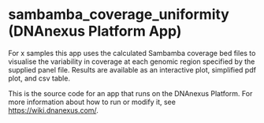 <!-- dx-header -->
# sambamba_coverage_uniformity (DNAnexus Platform App)

For x samples this app uses the calculated Sambamba coverage bed files to visualise the variability in coverage at each genomic region specified by the supplied panel file.  Results are available as an interactive plot, simplified pdf plot, and csv table.

This is the source code for an app that runs on the DNAnexus Platform.
For more information about how to run or modify it, see
https://wiki.dnanexus.com/.
<!-- /dx-header -->

<!-- Insert a description of your app here -->

<!--
TODO: This app directory was automatically generated by dx-app-wizard;
please edit this Readme.md file to include essential documentation about
your app that would be helpful to users. (Also see the
Readme.developer.md.) Once you're done, you can remove these TODO
comments.

For more info, see https://wiki.dnanexus.com/Developer-Portal.
-->
